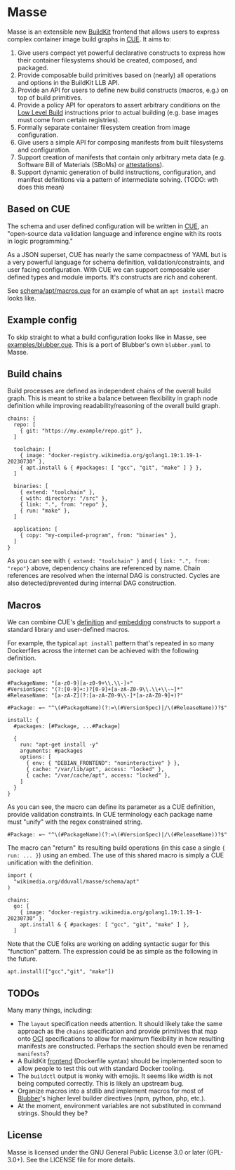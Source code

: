 # Masse

Masse is an extensible new [BuildKit][buildkit] frontend that allows users to
express complex container image build graphs in [CUE][cue]. It aims to:

 1. Give users compact yet powerful declarative constructs to express how
    their container filesystems should be created, composed, and packaged.
 2. Provide composable build primitives based on (nearly) all operations
    and options in the BuildKit LLB API.
 3. Provide an API for users to define new build constructs (macros, e.g.) on
    top of build primitives.
 4. Provide a policy API for operators to assert arbitrary conditions on the
    [Low Level Build][llb] instructions prior to actual building (e.g. base
    images must come from certain registries).
 5. Formally separate container filesystem creation from image configuration.
 6. Give users a simple API for composing manifests from built filesystems and
    configuration.
 7. Support creation of manifests that contain only arbitrary meta data (e.g.
    Software Bill of Materials (SBoMs) or [attestations][in-toto-spec]).
 8. Support dynamic generation of build instructions, configuration, and
    manifest definitions via a pattern of intermediate solving. (TODO: wth
    does this mean)

## Based on CUE

The schema and user defined configuration will be written in [CUE][cue], an
"open-source data validation language and inference engine with its roots in
logic programming."

As a JSON superset, CUE has nearly the same compactness of YAML but is a very
powerful language for schema definition, validation/constraints, and user
facing configuration. With CUE we can support composable user defined types
and module imports. It's constructs are rich and coherent.

See [schema/apt/macros.cue](./schema/apt/macros.cue) for an example of what an
`apt install` macro looks like.

## Example config

To skip straight to what a build configuration looks like in Masse, see
[examples/blubber.cue](./examples/blubber.cue). This is a port of Blubber's
own `blubber.yaml` to Masse.

## Build chains

Build processes are defined as independent chains of the overall build graph.
This is meant to strike a balance between flexibility in graph node definition
while improving readability/reasoning of the overall build graph.

```cue
chains: {
  repo: [
    { git: "https://my.example/repo.git" },
  ]

  toolchain: [
    { image: "docker-registry.wikimedia.org/golang1.19:1.19-1-20230730" },
    { apt.install & { #packages: [ "gcc", "git", "make" ] } },
  ]

  binaries: [
    { extend: "toolchain" },
    { with: directory: "/src" },
    { link: ".", from: "repo" },
    { run: "make" },
  ]

  application: [
    { copy: "my-compiled-program", from: "binaries" },
  ]
}
```

As you can see with `{ extend: "toolchain" }` and `{ link: ".", from: "repo"}`
above, dependency chains are referenced by name. Chain references are resolved
when the internal DAG is constructed. Cycles are also detected/prevented
during internal DAG construction.

## Macros

We can combine CUE's [definition][cuedefs] and [embedding][cueembeds]
constructs to support a standard library and user-defined macros.

For example, the typical `apt install` pattern that's repeated in so many
Dockerfiles across the internet can be achieved with the following definition.

```cue
package apt

#PackageName: "[a-z0-9][a-z0-9+\\.\\-]+"
#VersionSpec: "(?:[0-9]+:)?[0-9]+[a-zA-Z0-9\\.\\+\\-~]*"
#ReleaseName: "[a-zA-Z](?:[a-zA-Z0-9\\-]*[a-zA-Z0-9]+)?"

#Package: =~ "^\(#PackageName)(?:=\(#VersionSpec)|/\(#ReleaseName))?$"

install: {
  #packages: [#Package, ...#Package]

  {
    run: "apt-get install -y"
    arguments: #packages
    options: [
      { env: { "DEBIAN_FRONTEND": "noninteractive" } },
      { cache: "/var/lib/apt", access: "locked" },
      { cache: "/var/cache/apt", access: "locked" },
    ]
  }
}
```

As you can see, the macro can define its parameter as a CUE definition,
provide validation constraints. In CUE terminology each package name must
"unify" with the regex constrained string.

```cue
#Package: =~ "^\(#PackageName)(?:=\(#VersionSpec)|/\(#ReleaseName))?$"
```

The macro can "return" its resulting build operations (in this case a single
`{ run: ... }`) using an embed. The use of this shared macro is simply a CUE
unification with the definition.

```cue
import (
  "wikimedia.org/dduvall/masse/schema/apt"
)

chains:
  go: [
    { image: "docker-registry.wikimedia.org/golang1.19:1.19-1-20230730" },
    apt.install & { #packages: [ "gcc", "git", "make" ] },
  ]
```

Note that the CUE folks are working on adding syntactic sugar for this
"function" pattern. The expression could be as simple as the following in the
future.

```
apt.install(["gcc","git", "make"])
```

## TODOs

Many many things, including:

 * The `layout` specification needs attention. It should likely take the same
   approach as the `chains` specification and provide primitives that map onto
   [OCI][oci] specifications to allow for maximum flexibility in how resulting
   manifests are constructed. Perhaps the section should even be renamed
   `manifests`?
 * A BuildKit [frontend][frontend] (Dockerfile syntax) should be implemented
   soon to allow people to test this out with standard Docker tooling.
 * The `buildctl` output is wonky with emojis. It seems like width is not
   being computed correctly. This is likely an upstream bug.
 * Organize macros into a stdlib and implement macros for most of
   [Blubber][blubber]'s higher level builder directives (npm, python, php,
   etc.).
 * At the moment, environment variables are not substituted in command
   strings. Should they be?

## License

Masse is licensed under the GNU General Public License 3.0 or later
(GPL-3.0+). See the LICENSE file for more details.

[buildkit]: https://docs.docker.com/build/buildkit/
[llb]: https://docs.docker.com/build/buildkit/#llb
[in-toto-spec]: https://github.com/in-toto/docs/blob/master/in-toto-spec.md
[cue]: https://cuelang.org
[cuedefs]: https://cuelang.org/docs/references/spec/#definitions-and-hidden-fields
[cueembeds]: https://cuelang.org/docs/references/spec/#embedding
[oci]: https://github.com/opencontainers/image-spec
[frontend]: https://docs.docker.com/build/dockerfile/frontend/
[blubber]: https://gitlab.wikimedia.org/repos/releng/blubber
